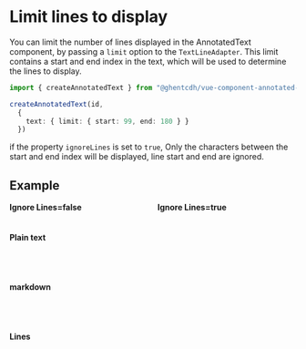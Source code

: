 # Limit lines to display

You can limit the number of lines displayed in the AnnotatedText component, by passing a `limit` option to the
`TextLineAdapter`.
This limit contains a start and end index in the text, which will be used to determine the lines to display.

```typescript
import { createAnnotatedText } from "@ghentcdh/vue-component-annotated-text";

createAnnotatedText(id,
  {
    text: { limit: { start: 99, end: 180 } }
  })
```

if the property `ignoreLines` is set to `true`, Only the characters between the start and end index will be displayed,
line start and end are ignored.

## Example

<div style="display: grid;
  grid-template-columns: repeat(2, 1fr);gap: 1rem;">
    <strong>Ignore Lines=false</strong>
    <strong>Ignore Lines=true</strong>
    <h4 style="">Plain text</h4>
    <div></div>
    <div id="plaintext--ignore-lines-false"></div>
    <div id="plaintext--ignore-lines"></div>
    <h4 style="">markdown</h4>
    <div></div>
    <div id="markdown--ignore-lines-false"></div>
    <div id="markdown--ignore-lines"></div>
    <h4 style="">Lines</h4>
    <div></div>
    <div id="lines--ignore-lines-false"></div>
    <div id="lines--ignore-lines"></div>
</div>

<script setup>
//
import { limitLinesPlainText, limitLinesMarkdown, limitLinesLineText } from "@demo";


limitLinesPlainText(`plaintext--ignore-lines-false`);
limitLinesPlainText(`plaintext--ignore-lines`, true);
limitLinesMarkdown(`markdown--ignore-lines-false`);
limitLinesMarkdown(`markdown--ignore-lines`, true);
limitLinesLineText(`lines--ignore-lines-false`);
limitLinesLineText(`lines--ignore-lines`, true);

</script>

